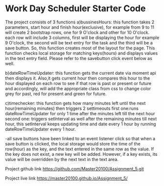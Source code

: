 # Work Day Scheduler Starter Code
The project consists of 3 functions
a)bussinesHours:
this function takes 2 parameters, start hour and finish hour(exclusive), for example from 9 to 11 will create 2 bootstrap rows, one for 9 O'clock and other for 10 O'clock. each row will include 3 columns, first will be displaying the hour for example 9 O'clock, the second will be text entry for the task and the third will be a save button. So, this function creates most of the layout for the page. 
This function checks local storage for matching keys(hours) and displays values in the text entry field.
Please refer to the savebutton click event below as well.


b)dateRowTimeUpdater:
this function gets the current date via moment api then displays it.
Also,it gets current hour then compares this hour to the hour displayed on each row to see if that row is past or present or future and accordingly, will add the appropriate class from css to change color grey for past, red for present and green for future.


c)timechecker:
this function gets how many minutes left until the next hour(remaining minutes) then triggers 2 settimeouts
first one:runs dateRowTimeUpdater for only 1 time after the minutes left till the next hour
second one: triggers setInterval as well after the remaining minutes till next hour, this setInterval keeps updating time and date every 1 hour by running dateRowTimeUpdater every 1 hour.


-all save buttons have been linked to an event listener click so that when a save button is clicked, the local storage would store the time of the row(hour) as the key, and the text entered in the same row as the value. If the key does not exist, a new key will be added. However, if a key exists, its value will be overridden by the next text in the text area.



Project github link
https://github.com/Master20100/Assignment_5.git

Project live link
https://master20100.github.io/Assignment_5/


